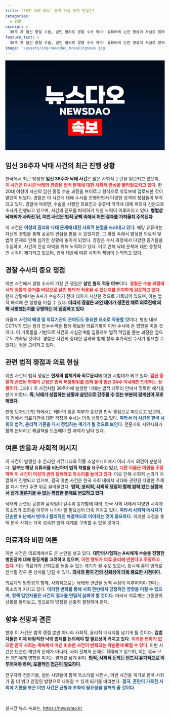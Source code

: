 ```yaml
---
title: ‘36주 낙태 영상’ 충격 사실 공개 진실은?
categories:
  - 법률
excerpt: >
  36주 차 임신 중절 수술, 살인 혐의로 경찰 수사 착수! 유튜버의 논란 영상이 사실로 밝혀지며 커지는 파장. 낙태죄 부재 속, 진실은 과연?
feature_text: >
  36주 차 임신 중절 수술, 살인 혐의로 경찰 수사 착수! 유튜버의 논란 영상이 사실로 밝혀지며 커지는 파장. 낙태죄 부재 속, 진실은 과연?
image: '/assets/img/newsdao_breakingnews.jpg'
---
```


<p><img src="/assets/img/newsdao_breakingnews.jpg" alt="koreaapp 속보" /></p>

<h2 data-ke-size="size26">임신 36주차 낙태 사건의 최근 진행 상황</h2>

<p data-ke-size="size16">한국에서 최근 발생한 <b>임신 36주차 낙태 사건</b>은 많은 사회적 논란을 일으키고 있으며, <b><span style="color: #ee2323;">이 사건은 다시금 낙태와 관련된 법적 문제에 대한 사회적 관심을 불러일으키고 있다</span></b>. 한 20대 여성이 자신의 임신 중절 수술 과정을 브이로그 형식으로 유튜브에 업로드한 것이 발단이 되었다. 경찰은 이 사건에 대해 수사를 진행하면서 다양한 성격의 쟁점들이 부각되고 있다. 경찰에 따르면, 수술을 시행한 의료진과 유튜버 각각에 대해 피의자 신분으로 조사가 진행되고 있으며, 사건의 전모를 파악하기 위한 노력이 이루어지고 있다. <b><span style="background-color: #21538527;">형법상 낙태죄가 사라진 뒤, 이번 사건은 법적 공백 속에서 어떤 결과를 가져올지 주목된다</span></b>.</p>

<p data-ke-size="size16">이 사건은 <b><span style="color: #1a5490;">여성의 권리와 낙태 문제에 대한 사회적 분열을 드러내고 있다</span></b>. 해당 유튜버는 자신의 경험을 통해 공공의 관심을 받을 수 있었지만, 그 과정 속에서 발생한 의료적 및 법적 문제로 인해 심각한 상황에 놓이게 되었다. 경찰은 수사 과정에서 다양한 증거들을 수집하고, 사건의 진상 파악을 위해 노력하고 있다. 이로 인해 낙태 문제에 대한 종합적인 시각이 제기되고 있으며, 법적 대응에 따른 사회적 책임이 논의되고 있다.</p>

<h2 data-ke-size="size26">경찰 수사의 중요 쟁점</h2>

<p data-ke-size="size16">이번 사건에서 경찰 수사의 가장 큰 쟁점은 <b>살인 혐의 적용 여부</b>이다. <b><span style="color: #ee2323;">경찰은 수술 과정에서의 정황과 증거를 바탕으로 살인 혐의가 적용될 수 있는지를 진지하게 검토하고 있다</span></b>. 현재 상황에서는 A씨가 수술하기 전에 태아가 사산한 것으로 기록되어 있으며, 이는 법적 해석에 큰 영향을 미칠 수 있다. <b><span style="background-color: #21538527;">따라서 경찰은 과연 태아가 생존한 채로 의료진에 의해 사망했는지를 규명하는 데 집중하고 있다</span></b>.</p>

<p data-ke-size="size16">아울러 <b><span style="color: #1a5490;">사건의 배경 및 의료기관의 관여도도 중요한 요소로 작용할 것</span></b>이다. 병원 내부 CCTV가 없는 점과 압수수색을 통해 확보된 의료기록이 이번 수사에 큰 영향을 미칠 것이다. 이 기록들을 기반으로 사건의 사실관계를 입증하여 법적 책임을 묻는 과정은 앞으로도 계속될 것이다. 경찰은 사건의 중대한 결과와 함께 향후 추가적인 수사가 필요할 수 있다는 점을 고려하고 있다.</p>

<h2 data-ke-size="size26">관련 법적 쟁점과 의료 현실</h2>

<p data-ke-size="size16">이번 사건의 법적 쟁점은 <b>현재의 법체계와 의료윤리</b>에 대한 시험대가 되고 있다. <b><span style="color: #ee2323;">임신 중절과 관련된 현재의 규정은 법적 허용범위를 좁혀 놓아 임신 24주 이내에만 인정되는 상황이다</span></b>. 그러나 이 사건처럼 36주차에 발생한 낙태는 법적 테두리 안에서 명확한 해석을 받기 어렵다. <b><span style="background-color: #21538527;">즉, 낙태가 성립하는 상황과 살인으로 간주될 수 있는 부분의 경계선이 모호해졌다</span></b>.</p>

<p data-ke-size="size16">현행 모자보건법 하에서는 태아의 생존 여부가 중요한 법적 쟁점으로 떠오르고 있으며, 이 점에서 의료기관에 대한 걱정과 수사는 더욱 심화되고 있다. <b><span style="color: #1a5490;">따라서 이 사건은 한국 사회의 법적, 윤리적 기준을 다시 정립하는 계기가 될 것으로 보인다</span></b>. 전문가와 시민사회가 함께 논의하고 해결책을 도출해야 할 과제가 남아 있다.</p>

<h2 data-ke-size="size26">여론 반응과 사회적 메시지</h2>

<p data-ke-size="size16">이 사건이 발생한 후 온라인 커뮤니티와 각종 소셜미디어에서 여러 가지 의견이 분분하다. <b>일부는 해당 유튜버를 비난하며 법적 처벌을 요구하고 있고</b>, <b><span style="color: #ee2323;">다른 이들은 여권을 주장하며 이 사건이 여성의 권리 침해라고 목소리를 높이고 있다</span></b>. 이로 인해 사회적 논의가 치열하게 진행되고 있으며, 결국 이번 사건은 한국 사회 내에서 낙태와 관련된 다양한 주제를 다시 한번 수면 위로 끌어올렸다. <b><span style="background-color: #21538527;">법적, 윤리적, 사회적 쟁점이 함께 얽혀 있는 상황에서 쉽게 결론지을 수 없는 복잡한 문제로 변모하고 있다</span></b>.</p>

<p data-ke-size="size16">낙태와 관련된 공론화 움직임이 갈수록 증가함에 따라, 한국 사회 내에서 다양한 시각과 목소리가 조화를 이루어 나가야 할 필요성이 더욱 커지고 있다. <b><span style="color: #1a5490;">따라서 사회적 메시지가 단순한 비난에서 벗어나 합리적인 해결책으로 이어지는 것이 중요하다</span></b>. 이러한 과정을 통해 한국 사회는 더욱 성숙한 법적 체계를 구축할 수 있을 것이다.</p>

<h2 data-ke-size="size26">의료계와 비판 여론</h2>

<p data-ke-size="size16">이번 사건은 의료계에서도 큰 논란을 낳고 있다. <b>대한의사협회는 A씨에게 수술을 진행한 병원장에 대해 중징계를 고려하고 있으며</b>, <b><span style="color: #ee2323;">이런 행위가 의료 윤리에 반한다고 주장하고 있다</span></b>. 이는 의료계의 신뢰도를 높일 수 있는 계기가 될 수도 있으나, 동시에 흉악 범죄로 인식될 경우 큰 상처를 남길 수 있다. <b><span style="background-color: #21538527;">의사와 환자 간의 신뢰성이 더욱 중요한 시점이다</span></b>.</p>

<p data-ke-size="size16">의료계의 방향성과 함께, 사회적으로는 낙태와 관련된 정책 수정이 이루어져야 한다는 목소리가 커지고 있다. <b><span style="color: #1a5490;">이러한 변화를 통해 사회 전반에서 긍정적인 영향을 미칠 수 있으며, 정책 입안자들은 사건의 결과를 면밀히 살펴야 할 것이다</span></b>. 따라서 의료계는 그동안의 상황을 돌아보고, 앞으로의 방침을 신중히 결정해야 한다.</p>

<h2 data-ke-size="size26">향후 전망과 결론</h2>

<p data-ke-size="size16">향후 이 사건은 법적 쟁점 뿐만 아니라 사회적, 윤리적 메시지를 남기게 될 것이다. <b>입법자들은 이제 바람직한 낙태 법제를 논의해야 할 필요성이 커지고 있다</b>. <b><span style="color: #ee2323;">이러한 변화가 없으면 한국 사회는 계속해서 매년 비슷한 사건이 반복되는 악순환에 빠질 수 있다</span></b>. 이번 사건은 단순한 개인의 문제가 아니라, 사회 전체의 문제로 확대되고 있으며, 이는 결국 모든 개인에게 영향을 미치는 결과를 낳게 된다. <b><span style="background-color: #21538527;">법적, 사회적 논의는 반드시 유기적으로 이루어져야 하며, 포괄적인 접근이 필요하다</span></b>.</p>

<p data-ke-size="size16">연구자와 전문가들, 일반 시민들이 함께 목소리를 내면서, 이번 사건을 계기로 한국 사회가 좀 더 밝고 안정된 방향으로 나아갈 수 있게 되기를 바라본다. <b><span style="color: #1a5490;">결국, 혼란이 가득한 사회에 기름을 부은 이번 사건은 균형과 조화의 필요성을 일깨워 줄 것이다</span></b>.</p>

<p data-ke-size="size16">&nbsp;</p>
실시간 뉴스 속보는, <a href="https://newsdao.kr" rel="dofollow">https://newsdao.kr</a>



